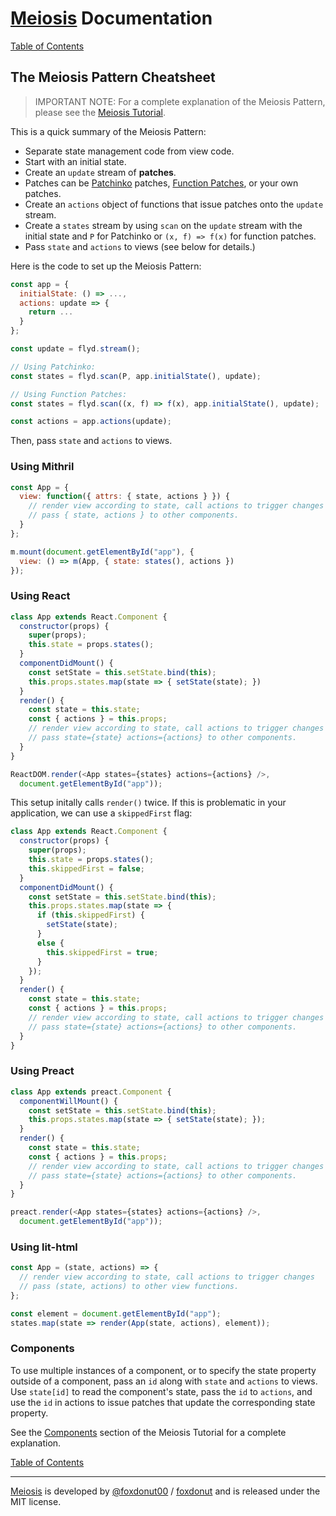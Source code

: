# [Meiosis](https://meiosis.js.org) Documentation

[Table of Contents](toc.html)

## The Meiosis Pattern Cheatsheet

> IMPORTANT NOTE: For a complete explanation of the Meiosis Pattern,
please see the [Meiosis Tutorial](https://meiosis.js.org/tutorial/toc.html).

This is a quick summary of the Meiosis Pattern:

- Separate state management code from view code.
- Start with an initial state.
- Create an `update` stream of **patches**.
- Patches can be [Patchinko](http://meiosis.js.org/tutorial/05-meiosis-with-patchinko.html)
patches, [Function Patches](http://meiosis.js.org/tutorial/04-meiosis-with-function-patches.html),
or your own patches.
- Create an `actions` object of functions that issue patches onto the `update` stream.
- Create a `states` stream by using `scan` on the `update` stream with the initial state and
`P` for Patchinko or `(x, f) => f(x)` for function patches.
- Pass `state` and `actions` to views (see below for details.)

Here is the code to set up the Meiosis Pattern:

```js
const app = {
  initialState: () => ...,
  actions: update => {
    return ...
  }
};

const update = flyd.stream();

// Using Patchinko:
const states = flyd.scan(P, app.initialState(), update);

// Using Function Patches:
const states = flyd.scan((x, f) => f(x), app.initialState(), update);

const actions = app.actions(update);
```

Then, pass `state` and `actions` to views.

### Using Mithril

```js
const App = {
  view: function({ attrs: { state, actions } }) {
    // render view according to state, call actions to trigger changes
    // pass { state, actions } to other components.
  }
};

m.mount(document.getElementById("app"), {
  view: () => m(App, { state: states(), actions })
});
```

### Using React

```js
class App extends React.Component {
  constructor(props) {
    super(props);
    this.state = props.states();
  }
  componentDidMount() {
    const setState = this.setState.bind(this);
    this.props.states.map(state => { setState(state); })
  }
  render() {
    const state = this.state;
    const { actions } = this.props;
    // render view according to state, call actions to trigger changes
    // pass state={state} actions={actions} to other components.
  }
}

ReactDOM.render(<App states={states} actions={actions} />,
  document.getElementById("app"));
```

This setup initally calls `render()` twice. If this is problematic in your application,
we can use a `skippedFirst` flag:

```js
class App extends React.Component {
  constructor(props) {
    super(props);
    this.state = props.states();
    this.skippedFirst = false;
  }
  componentDidMount() {
    const setState = this.setState.bind(this);
    this.props.states.map(state => {
      if (this.skippedFirst) {
        setState(state);
      }
      else {
        this.skippedFirst = true;
      }
    });
  }
  render() {
    const state = this.state;
    const { actions } = this.props;
    // render view according to state, call actions to trigger changes
    // pass state={state} actions={actions} to other components.
  }
}
```

### Using Preact

```js
class App extends preact.Component {
  componentWillMount() {
    const setState = this.setState.bind(this);
    this.props.states.map(state => { setState(state); });
  }
  render() {
    const state = this.state;
    const { actions } = this.props;
    // render view according to state, call actions to trigger changes
    // pass state={state} actions={actions} to other components.
  }
}

preact.render(<App states={states} actions={actions} />,
  document.getElementById("app"));
```

### Using lit-html

```js
const App = (state, actions) => {
  // render view according to state, call actions to trigger changes
  // pass (state, actions) to other view functions.
};

const element = document.getElementById("app");
states.map(state => render(App(state, actions), element));
```

### Components

To use multiple instances of a component, or to specify the state property outside of a component,
pass an `id` along with `state` and `actions` to views. Use `state[id]` to read the component's
state, pass the `id` to `actions`, and use the `id` in actions to issue patches that update the
corresponding state property.

See the [Components](http://meiosis.js.org/tutorial/06-components.html) section of the Meiosis
Tutorial for a complete explanation.

[Table of Contents](toc.html)

-----

[Meiosis](https://meiosis.js.org) is developed by
[@foxdonut00](http://twitter.com/foxdonut00) /
[foxdonut](https://github.com/foxdonut)
and is released under the MIT license.
